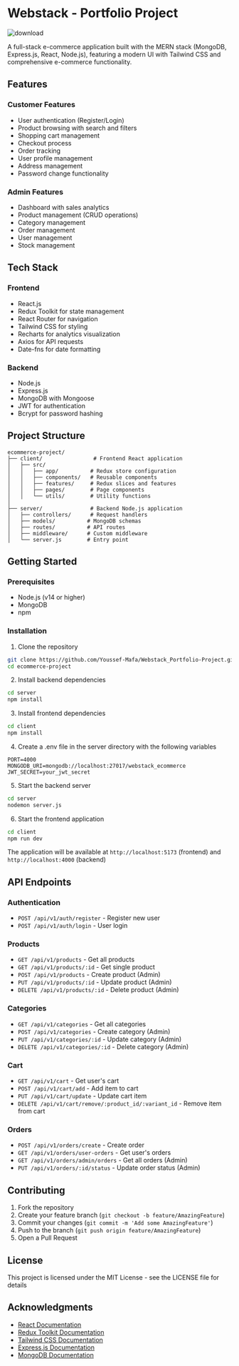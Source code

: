 # Webstack - Portfolio Project
![download](https://github.com/user-attachments/assets/64d6a826-03ef-4b53-ba24-b8c0a0af765a)

A full-stack e-commerce application built with the MERN stack (MongoDB, Express.js, React, Node.js), featuring a modern UI with Tailwind CSS and comprehensive e-commerce functionality.

## Features

### Customer Features
- User authentication (Register/Login)
- Product browsing with search and filters
- Shopping cart management
- Checkout process
- Order tracking
- User profile management
- Address management
- Password change functionality

### Admin Features
- Dashboard with sales analytics
- Product management (CRUD operations)
- Category management
- Order management
- User management
- Stock management

## Tech Stack

### Frontend
- React.js
- Redux Toolkit for state management
- React Router for navigation
- Tailwind CSS for styling
- Recharts for analytics visualization
- Axios for API requests
- Date-fns for date formatting

### Backend
- Node.js
- Express.js
- MongoDB with Mongoose
- JWT for authentication
- Bcrypt for password hashing

## Project Structure

```
ecommerce-project/
├── client/                # Frontend React application
│   ├── src/
│   │   ├── app/          # Redux store configuration
│   │   ├── components/   # Reusable components
│   │   ├── features/     # Redux slices and features
│   │   ├── pages/        # Page components
│   │   └── utils/        # Utility functions
│   
├── server/               # Backend Node.js application
│   ├── controllers/      # Request handlers
│   ├── models/          # MongoDB schemas
│   ├── routes/          # API routes
│   ├── middleware/      # Custom middleware
│   └── server.js        # Entry point
```

## Getting Started

### Prerequisites
- Node.js (v14 or higher)
- MongoDB
- npm

### Installation

1. Clone the repository
```bash
git clone https://github.com/Youssef-Mafa/Webstack_Portfolio-Project.git
cd ecommerce-project
```

2. Install backend dependencies
```bash
cd server
npm install
```

3. Install frontend dependencies
```bash
cd client
npm install
```

4. Create a .env file in the server directory with the following variables
```env
PORT=4000
MONGODB_URI=mongodb://localhost:27017/webstack_ecommerce
JWT_SECRET=your_jwt_secret
```

5. Start the backend server
```bash
cd server
nodemon server.js
```

6. Start the frontend application
```bash
cd client
npm run dev
```

The application will be available at `http://localhost:5173` (frontend) and `http://localhost:4000` (backend)

## API Endpoints

### Authentication
- `POST /api/v1/auth/register` - Register new user
- `POST /api/v1/auth/login` - User login

### Products
- `GET /api/v1/products` - Get all products
- `GET /api/v1/products/:id` - Get single product
- `POST /api/v1/products` - Create product (Admin)
- `PUT /api/v1/products/:id` - Update product (Admin)
- `DELETE /api/v1/products/:id` - Delete product (Admin)

### Categories
- `GET /api/v1/categories` - Get all categories
- `POST /api/v1/categories` - Create category (Admin)
- `PUT /api/v1/categories/:id` - Update category (Admin)
- `DELETE /api/v1/categories/:id` - Delete category (Admin)

### Cart
- `GET /api/v1/cart` - Get user's cart
- `POST /api/v1/cart/add` - Add item to cart
- `PUT /api/v1/cart/update` - Update cart item
- `DELETE /api/v1/cart/remove/:product_id/:variant_id` - Remove item from cart

### Orders
- `POST /api/v1/orders/create` - Create order
- `GET /api/v1/orders/user-orders` - Get user's orders
- `GET /api/v1/orders/admin/orders` - Get all orders (Admin)
- `PUT /api/v1/orders/:id/status` - Update order status (Admin)

## Contributing

1. Fork the repository
2. Create your feature branch (`git checkout -b feature/AmazingFeature`)
3. Commit your changes (`git commit -m 'Add some AmazingFeature'`)
4. Push to the branch (`git push origin feature/AmazingFeature`)
5. Open a Pull Request

## License

This project is licensed under the MIT License - see the LICENSE file for details

## Acknowledgments

- [React Documentation](https://reactjs.org/)
- [Redux Toolkit Documentation](https://redux-toolkit.js.org/)
- [Tailwind CSS Documentation](https://tailwindcss.com/)
- [Express.js Documentation](https://expressjs.com/)
- [MongoDB Documentation](https://docs.mongodb.com/)
